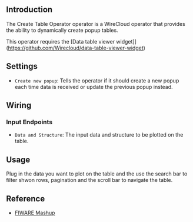 ## Introduction

The Create Table Operator operator is a WireCloud operator that provides the ability to dynamically create popup tables.

This operator requires the [Data table viewer widget]](https://github.com/Wirecloud/data-table-viewer-widget)

## Settings

- `Create new popup`: Tells the operator if it should create a new popup each time data is received or update the previous popup instead.

## Wiring

### Input Endpoints

- `Data and Structure`: The input data and structure to be plotted on the table.

## Usage

Plug in the data you want to plot on the table and the use the search bar to filter shwon rows, pagination and the scroll bar to navigate the table.

## Reference

- [FIWARE Mashup](https://mashup.lab.fiware.org/)
